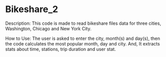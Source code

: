 # Bikeshare_2

Description: This code is made to read bikeshare files data for three cities, Washington, Chicago and New York City.

How to Use: The user is asked to enter the city, month(s) and day(s), then the code calculates the most popular month, day and city. And, It extracts stats about time, stations, trip duration and user stat.
